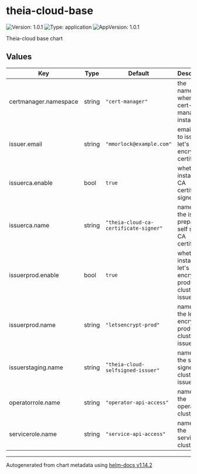 # theia-cloud-base

![Version: 1.0.1](https://img.shields.io/badge/Version-1.0.1-informational?style=flat-square) ![Type: application](https://img.shields.io/badge/Type-application-informational?style=flat-square) ![AppVersion: 1.0.1](https://img.shields.io/badge/AppVersion-1.0.1-informational?style=flat-square)

Theia-cloud base chart

## Values

| Key | Type | Default | Description |
|-----|------|---------|-------------|
| certmanager.namespace | string | `"cert-manager"` | the namespace where the cert-manager is installed |
| issuer.email | string | `"mmorlock@example.com"` | email used to issue let's encrypt certificates |
| issuerca.enable | bool | `true` | whether to install the CA certificate signer |
| issuerca.name | string | `"theia-cloud-ca-certificate-signer"` | name for the issuer preparing a self signed CA certificate |
| issuerprod.enable | bool | `true` | whether to install the let's encrypt production cluster issuer |
| issuerprod.name | string | `"letsencrypt-prod"` | name for the let's encrypt production cluster issuer |
| issuerstaging.name | string | `"theia-cloud-selfsigned-issuer"` | name for the self signed cluster issuer |
| operatorrole.name | string | `"operator-api-access"` | name for the operator's cluster role |
| servicerole.name | string | `"service-api-access"` | name for the services' cluster role |

----------------------------------------------
Autogenerated from chart metadata using [helm-docs v1.14.2](https://github.com/norwoodj/helm-docs/releases/v1.14.2)
